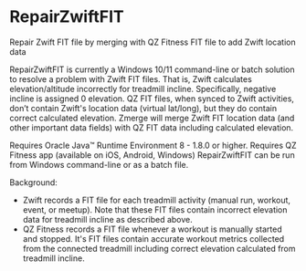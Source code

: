 # RepairZwiftFIT
Repair Zwift FIT file by merging with QZ Fitness FIT file to add Zwift location data

RepairZwiftFIT is currently a Windows 10/11 command-line or batch solution to resolve a problem with Zwift FIT files. That is, Zwift calculates elevation/altitude incorrectly for treadmill incline. Specifically, negative incline is assigned 0 elevation. QZ FIT files, when synced to Zwift activities, don’t contain Zwift's location data (virtual lat/long), but they do contain correct calculated elevation. Zmerge will merge Zwift FIT location data (and other important data fields) with QZ FIT data including calculated elevation.

Requires Oracle Java™ Runtime Environment 8 - 1.8.0 or higher.
Requires QZ Fitness app (available on iOS, Android, Windows)
RepairZwiftFIT can be run from Windows command-line or as a batch file.

Background:
- Zwift records a FIT file for each treadmill activity (manual run, workout, event, or meetup). Note that these FIT files contain incorrect elevation data for treadmill incline as described above.
- QZ Fitness records a FIT file whenever a workout is manually started and stopped. It's FIT files contain accurate workout metrics collected from the connected treadmill including correct elevation calculated from treadmill incline.



